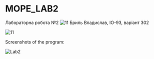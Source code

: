 # MOPE_LAB2
Лабораторна робота №2
![`1`1](https://user-images.githubusercontent.com/54996000/108392027-f6c8c100-721a-11eb-9521-4c0018443507.png)
Бриль Владислав, ІО-93, варіант 302

![`1`1](https://user-images.githubusercontent.com/54996000/108392027-f6c8c100-721a-11eb-9521-4c0018443507.png)

Screenshots of the program:

![Lab2](https://user-images.githubusercontent.com/54996000/108392131-12cc6280-721b-11eb-8ef0-8764809ae00b.png)
